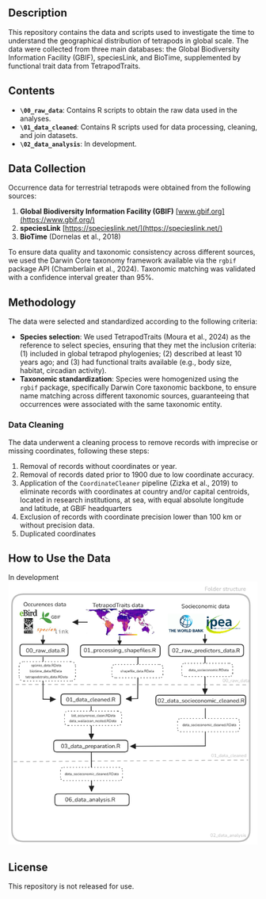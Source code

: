 ## Description
This repository contains the data and scripts used to investigate the time to understand the geographical distribution of tetrapods in global scale. The data were collected from three main databases: the Global Biodiversity Information Facility (GBIF), speciesLink, and BioTime, supplemented by functional trait data from TetrapodTraits.

## Contents
- **`\00_raw_data`**: Contains R scripts to obtain the raw data used in the analyses.
- **`\01_data_cleaned`**: Contains R scripts used for data processing, cleaning, and join datasets.
- **`\02_data_analysis`**: In development.

## Data Collection
Occurrence data for terrestrial tetrapods were obtained from the following sources:
1. **Global Biodiversity Information Facility (GBIF)** [www.gbif.org](https://www.gbif.org/)
2. **speciesLink** [https://specieslink.net/](https://specieslink.net/)
3. **BioTime** (Dornelas et al., 2018)

To ensure data quality and taxonomic consistency across different sources, we used the Darwin Core taxonomy framework available via the `rgbif` package API (Chamberlain et al., 2024). Taxonomic matching was validated with a confidence interval greater than 95%.

## Methodology
The data were selected and standardized according to the following criteria:
- **Species selection**: We used TetrapodTraits (Moura et al., 2024) as the reference to select species, ensuring that they met the inclusion criteria: (1) included in global tetrapod phylogenies; (2) described at least 10 years ago; and (3) had functional traits available (e.g., body size, habitat, circadian activity).
- **Taxonomic standardization**: Species were homogenized using the `rgbif` package, specifically Darwin Core taxonomic backbone, to ensure name matching across different taxonomic sources, guaranteeing that occurrences were associated with the same taxonomic entity.
  
### Data Cleaning
The data underwent a cleaning process to remove records with imprecise or missing coordinates, following these steps:
1. Removal of records without coordinates or year.
2. Removal of records dated prior to 1900 due to low coordinate accuracy.
3. Application of the `CoordinateCleaner` pipeline (Zizka et al., 2019) to eliminate records with coordinates at country and/or capital centroids, located in research institutions, at sea, with equal absolute longitude and latitude, at GBIF headquarters
4. Exclusion of records with coordinate precision lower than 100 km or without precision data.
5. Duplicated coordinates

## How to Use the Data
In development
![In development](Figures/visual_workflow.png)


## License
This repository is not released for use. 
